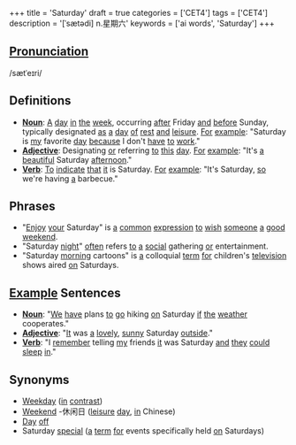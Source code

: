 +++
title = 'Saturday'
draft = true
categories = ['CET4']
tags = ['CET4']
description = '[ˈsætədi] n.星期六'
keywords = ['ai words', 'Saturday']
+++

## [Pronunciation](/post/pronunciation/)
/sætˈeɪri/

## Definitions
- **[Noun](/post/noun/)**: [A](/post/a/) [day](/post/day/) [in](/post/in/) [the](/post/the/) [week](/post/week/), occurring [after](/post/after/) Friday [and](/post/and/) [before](/post/before/) Sunday, typically designated [as](/post/as/) [a](/post/a/) [day](/post/day/) [of](/post/of/) [rest](/post/rest/) [and](/post/and/) [leisure](/post/leisure/). [For](/post/for/) [example](/post/example/): "Saturday is [my](/post/my/) favorite [day](/post/day/) [because](/post/because/) I don't [have](/post/have/) [to](/post/to/) [work](/post/work/)."
- **[Adjective](/post/adjective/)**: Designating [or](/post/or/) referring [to](/post/to/) [this](/post/this/) [day](/post/day/). [For](/post/for/) [example](/post/example/): "It's [a](/post/a/) [beautiful](/post/beautiful/) Saturday [afternoon](/post/afternoon/)."
- **[Verb](/post/verb/)**: [To](/post/to/) [indicate](/post/indicate/) [that](/post/that/) [it](/post/it/) is Saturday. [For](/post/for/) [example](/post/example/): "It's Saturday, [so](/post/so/) we're having [a](/post/a/) barbecue."

## Phrases
- "[Enjoy](/post/enjoy/) [your](/post/your/) Saturday" is [a](/post/a/) [common](/post/common/) [expression](/post/expression/) [to](/post/to/) [wish](/post/wish/) [someone](/post/someone/) [a](/post/a/) [good](/post/good/) [weekend](/post/weekend/).
- "Saturday [night](/post/night/)" [often](/post/often/) refers [to](/post/to/) [a](/post/a/) [social](/post/social/) gathering [or](/post/or/) entertainment.
- "Saturday [morning](/post/morning/) cartoons" is [a](/post/a/) colloquial [term](/post/term/) [for](/post/for/) children's [television](/post/television/) shows aired [on](/post/on/) Saturdays.

## [Example](/post/example/) Sentences
- **[Noun](/post/noun/)**: "[We](/post/we/) [have](/post/have/) plans [to](/post/to/) [go](/post/go/) hiking [on](/post/on/) Saturday [if](/post/if/) [the](/post/the/) [weather](/post/weather/) cooperates."
- **[Adjective](/post/adjective/)**: "[It](/post/it/) was [a](/post/a/) [lovely](/post/lovely/), [sunny](/post/sunny/) Saturday [outside](/post/outside/)."
- **[Verb](/post/verb/)**: "I [remember](/post/remember/) telling [my](/post/my/) friends [it](/post/it/) was Saturday [and](/post/and/) [they](/post/they/) [could](/post/could/) [sleep](/post/sleep/) [in](/post/in/)."

## Synonyms
- [Weekday](/post/weekday/) ([in](/post/in/) [contrast](/post/contrast/))
- [Weekend](/post/weekend/)
-休闲日 ([leisure](/post/leisure/) [day](/post/day/), [in](/post/in/) Chinese)
- [Day](/post/day/) [off](/post/off/)
- Saturday [special](/post/special/) ([a](/post/a/) [term](/post/term/) [for](/post/for/) events specifically held [on](/post/on/) Saturdays)
